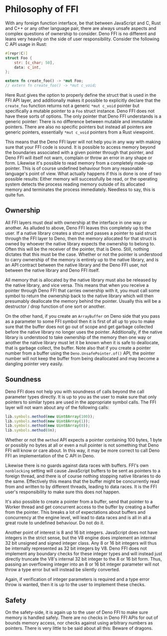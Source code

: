 # Philosophy of FFI

With any foreign function interface, be that between JavaScript and C, Rust and
C++ or any other language pair, there are always unsafe aspects and complex
questions of ownership to consider. Deno FFI is no different and leans very
heavily on the side of user responsibility. Consider the following C API usage
in Rust:

```rs
#[repr(C)]
struct Foo {
    str: [c_char; 50],
    data: c_int,
};

extern fn create_foo() -> *mut Foo;
// extern fn create_foo() -> *mut c_void;
```

Here Rust gives the option to properly define the struct that is used in the FFI
API layer, and additionally makes it possible to explicitly declare that the
`create_foo` function returns not a generic `*mut c_void` pointer but
specifically a mutable pointer to a `Foo` struct instance. Deno FFI does not
have these sorts of options. The only pointer that Deno FFI understands is a
generic pointer: There is no difference between mutable and immutable pointers.
There are also no specific pointers but instead all pointers are generic
pointers, essentially `*mut c_void` pointers from a Rust viewpoint.

This means that the Deno FFI layer will not help you in any way with making sure
that your FFI code is sound. It is possible to access memory beyond the
boundaries associated with a given pointer through that pointer, and Deno FFI
will itself not warn, complain or throw an error in any shape or form. Likewise
it's possible to read memory from a completely made-up pointer. This is of
course undefined behaviour from any reasonable language's point of view. What
actually happens if this is done is one of two possible results: Either memory
will successfully be read, or the operating system detects the process reading
memory outside of its allocated memory and terminates the process immediately.
Needless to say, this is quite fun.

## Ownership

All FFI layers must deal with ownership at the interface in one way or another.
As alluded to above, Deno FFI leaves this completely up to the user. If a native
library creates a struct and passes a pointer to said struct through the FFI
layer to Deno, then the memory allocated for that struct is owned by whoever the
native library expects the ownership to belong to. Often this will be the
receiver of the pointer, that is Deno. Still, nothing dictates that this must be
the case. Whether or not the pointer is understood to carry ownership of the
memory is entirely up to the native library, and is an API contract between the
native library and the Deno FFI user, not between the native library and Deno
FFI itself.

All memory that is allocated by the native library must also be released by the
native library, and vice versa. This means that when you receive a pointer
through Deno FFI that carries ownership with it, you must call some symbol to
return the ownership back to the native library which will then presumably
deallocate the memory behind the pointer. Usually this will be a destructor /
drop function of one sort or another.

On the other hand, if you create an `ArrayBuffer` on Deno side that you pass as
a parameter to some FFI symbol then it is first of all up to you to make sure
that the buffer does not go out of scope and get garbage collected before the
native library no longer uses the pointer. Additionally, if the native library
is understood to take ownership of the memory then one way or another the native
library must let it be known when it is safe to deallocate, that is garbage
collect, the buffer. Note also that if you create a pointer number from a buffer
using the `Deno.UnsafePointer.of()` API, the pointer number will not keep the
buffer from being deallocated and may become a dangling pointer very easily.

## Soundness

Deno FFI does not help you with soundness of calls beyond the call parameter
types directly. It is up to you as the user to make sure that only pointers to
similar types are used in the appropriate symbol calls. The FFI layer will not
warn about any of the following calls:

```ts
lib.symbols.method(new Uint8Array(100));
lib.symbols.method(new Uint8Array(1));
lib.symbols.method(new Uint8Array(0));
lib.symbols.method(0n);
```

Whether or not the `method` API expects a pointer containing 100 bytes, 1 byte
or possibly no bytes at all or even a null pointer is not something that Deno
FFI will know or care about. In this way, it may be more correct to call Deno
FFI an implementation of the C API in Deno.

Likewise there is no guards against data races with buffers. FFI's own
`nonblocking` setting will cause JavaScript buffers to be sent as pointers to a
foreign thread, and there is of course nothing stopping native libraries to do
the same. Effectively this means that the buffer might be concurrently read from
and written to by different threads, leading to data races. It is the FFI user's
responsibility to make sure this does not happen.

It's also possible to create a pointer from a buffer, send that pointer to a
Worker thread and get concurrent access to the buffer by creating a buffer from
the pointer. This breaks a lot of expectations about buffers and concurrency at
the engine level, will lead to data races and is all in all a great route to
undefined behaviour. Do not do it.

Another point of interest is 8 and 16 bit integers. JavaScript does not have
integers in the strict sense, but the V8 engine does implement an internal 32
bit unsigned and signed integer class. Any 8 or 16 bit integers will thus be
internally represented as 32 bit integers by V8. Deno FFI does not implement any
boundary checks for these integer types and will instead just directly truncate
the V8's internal 32 bit integer to the 8 or 16 bit form. Thus, passing an
overflowing integer into an 8 or 16 bit integer parameter will not throw a type
error but will instead be silently converted.

Again, if verification of integer parameters is required and a type error throw
is wanted, then it is up to the user to implement these checks.

## Safety

On the safety-side, it is again up to the user of Deno FFI to make sure memory
is handled safely. There are no checks in Deno FFI APIs for out of bounds memory
access, nor checks against using arbitrary numbers as pointers. There is very
little to be said about all this: Beware of dragons.
